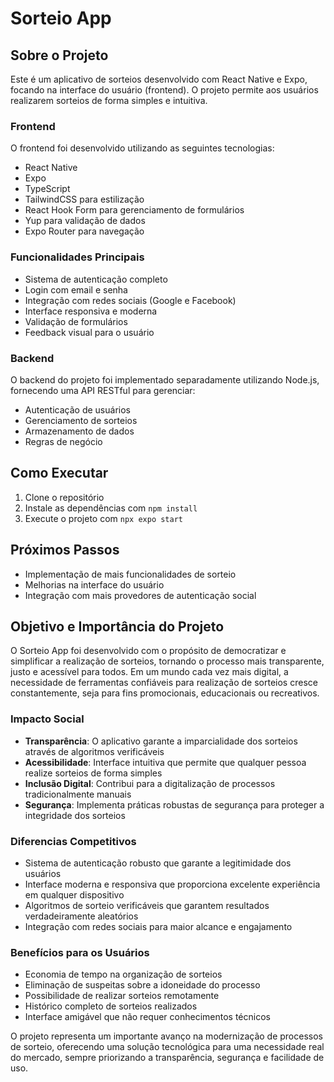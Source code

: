 # Sorteio App

## Sobre o Projeto

Este é um aplicativo de sorteios desenvolvido com React Native e Expo, focando na interface do usuário (frontend). O projeto permite aos usuários realizarem sorteios de forma simples e intuitiva.

### Frontend

O frontend foi desenvolvido utilizando as seguintes tecnologias:

- React Native
- Expo
- TypeScript
- TailwindCSS para estilização
- React Hook Form para gerenciamento de formulários
- Yup para validação de dados
- Expo Router para navegação

### Funcionalidades Principais

- Sistema de autenticação completo
- Login com email e senha
- Integração com redes sociais (Google e Facebook)
- Interface responsiva e moderna
- Validação de formulários
- Feedback visual para o usuário

### Backend

O backend do projeto foi implementado separadamente utilizando Node.js, fornecendo uma API RESTful para gerenciar:

- Autenticação de usuários
- Gerenciamento de sorteios
- Armazenamento de dados
- Regras de negócio

## Como Executar

1. Clone o repositório
2. Instale as dependências com `npm install`
3. Execute o projeto com `npx expo start`

## Próximos Passos

- Implementação de mais funcionalidades de sorteio
- Melhorias na interface do usuário
- Integração com mais provedores de autenticação social


## Objetivo e Importância do Projeto

O Sorteio App foi desenvolvido com o propósito de democratizar e simplificar a realização de sorteios, tornando o processo mais transparente, justo e acessível para todos. Em um mundo cada vez mais digital, a necessidade de ferramentas confiáveis para realização de sorteios cresce constantemente, seja para fins promocionais, educacionais ou recreativos.

### Impacto Social

- **Transparência**: O aplicativo garante a imparcialidade dos sorteios através de algoritmos verificáveis
- **Acessibilidade**: Interface intuitiva que permite que qualquer pessoa realize sorteios de forma simples
- **Inclusão Digital**: Contribui para a digitalização de processos tradicionalmente manuais
- **Segurança**: Implementa práticas robustas de segurança para proteger a integridade dos sorteios

### Diferencias Competitivos

- Sistema de autenticação robusto que garante a legitimidade dos usuários
- Interface moderna e responsiva que proporciona excelente experiência em qualquer dispositivo
- Algoritmos de sorteio verificáveis que garantem resultados verdadeiramente aleatórios
- Integração com redes sociais para maior alcance e engajamento

### Benefícios para os Usuários

- Economia de tempo na organização de sorteios
- Eliminação de suspeitas sobre a idoneidade do processo
- Possibilidade de realizar sorteios remotamente
- Histórico completo de sorteios realizados
- Interface amigável que não requer conhecimentos técnicos

O projeto representa um importante avanço na modernização de processos de sorteio, oferecendo uma solução tecnológica para uma necessidade real do mercado, sempre priorizando a transparência, segurança e facilidade de uso.


